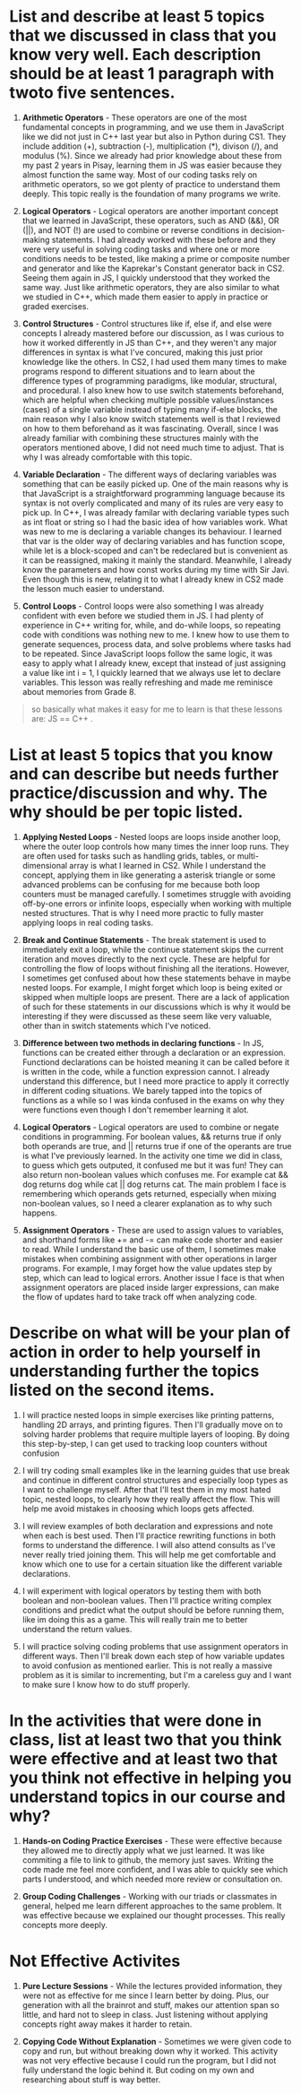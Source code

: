 # List and describe at least 5 topics that we discussed in class that you know very well. Each description should be at least 1 paragraph with twoto five sentences.

1. **Arithmetic Operators** - These operators are one of the most fundamental concepts in programming, and we use them in JavaScript like we did not just in C++ last year but also in Python during CS1. They include addition (+), subtraction (-), multiplication (*), divison (/), and modulus (%). Since we  already had prior knowledge about these from my past 2 years in Pisay, learning them in JS was easier because they almost function the same way. Most of our coding tasks rely on arithmetic operators, so we got plenty of practice to understand them deeply. This topic really is the foundation of many programs we write.

2. **Logical Operators** - Logical operators are another important concept that we learned in JavaScript, these operators, such as AND (&&), OR (||), and NOT (!) are used to combine or reverse conditions in decision-making statements. I had already worked with these before and they were very useful in solving coding tasks and where one or more conditions needs to be tested, like making a prime or composite number and generator and like the Kaprekar's Constant generator back in CS2. Seeing them again in JS, I quickly understood that they worked the same way. Just like arithmetic operators, they are also similar to what we studied in C++, which made them easier to apply in practice or graded exercises. 

3. **Control Structures** - Control structures like if, else if, and else were concepts I already mastered before our discussion, as I was curious to how it worked differently in JS than C++, and they weren't any major differences in syntax is what I've concured, making this just prior knowledge like the others. In CS2, I had used them many times to make programs respond to different situations and to learn about the difference types of programming paradigms, like modular, structural, and procedural. I also knew how to use switch statements beforehand, which are helpful when checking multiple possible values/instances (cases) of a single variable instead of typing many if-else blocks, the main reason why I also know switch statements well is that I reviewed on how to them beforehand as it was fascinating. Overall, since I was already familiar with combining these structures mainly with the operators mentioned above, I did not need much time to adjust. That is why I was already comfortable with this topic. 

4. **Variable Declaration** - The different ways of declaring variables was something that can be easily picked up. One of the main reasons why is that JavaScript is a straightforward programming language because its syntax is not overly complicated and many of its rules are very easy to pick up. In C++, I was already familar with declaring variable types such as int float or string so I had the basic idea of how variables work. What was new to me is declaring a variable changes its behaviour. I learned that var is the older way of declaring variables and has function scope, while let is a block-scoped and can't be redeclared but is convenient as it can be reassigned, making it mainly the standard. Meanwhile, I already know the parameters and how const works during my time with Sir Javi. Even though this is new, relating it to what I already knew in CS2 made the lesson much easier to understand. 

5. **Control Loops** - Control loops were also something I was already confident with even before we studied them in JS. I had plenty of experience in C++ writing for, while, and do-while loops, so repeating code with conditions was nothing new to me. I knew how to use them to generate sequences, process data, and solve problems where tasks had to be repeated. Since JavaScript loops follow the same logic, it was easy to apply what I already knew, except that instead of just assigning a value like int i = 1, I quickly learned that we always use let to declare variables. This lesson was really refreshing and made me reminisce about memories from Grade 8. 

> so basically what makes it easy for me to learn is that these lessons are: JS == C++ .

# List at least 5 topics that you know and can describe but needs further practice/discussion and why.  The why should be per topic listed.  

1. **Applying Nested Loops** - Nested loops are loops inside another loop, where the outer loop controls how many times the inner loop runs. They are often used for tasks such as handling grids, tables, or multi-dimensional array is what I learned in CS2. While I understand the concept, applying them in like generating a asterisk triangle or some advanced problems can be confusing for me because both loop counters must be managed carefully. I sometimes struggle with avoiding off-by-one errors or infinite loops, especially when working with multiple nested structures. That is why I need more practic to fully master applying loops in real coding tasks.

2. **Break and Continue Statements** - The break statement is used to immediately exit a loop, while the continue statement skips the current iteration and moves directly to the next cycle. These are helpful for controlling the flow of loops without finishing all the iterations. However, I sometimes get confused about how these statements behave in maybe nested loops. For example, I might forget which loop is being exited or skipped when multiple loops are present. There are a lack of application of such for these statements in our discussions which is why it would be interesting if they were discussed as these seem like very valuable, other than in switch statements which I've noticed.    

3. **Difference between two methods in declaring functions** - In JS, functions can be created either through a declaration or an expression. Functiond declarations can be hoisted meaning it can be called before it is written in the code, while a function expression cannot. I already understand this difference, but I need more practice to apply it correctly in different coding situations. We barely tapped into the topics of functions as a while so I was kinda confused in the exams on why they were functions even though I don't remember learning it alot.

4. **Logical Operators** - Logical operators are used to combine or negate conditions in programming. For boolean values, && returns true if only both operands are true, and || returns true if one of the operants are true is what I've previously learned. In the activity one time we did in class, to guess which gets outputed, it confused me but it was fun! They can also return non-boolean values which confuses me. For example cat && dog returns dog while cat || dog returns cat. The main problem I face is remembering which operands gets returned, especially when mixing non-boolean values, so I need a clearer explanation as to why such happens. 

5. **Assignment Operators** - These are used to assign values to variables, and shorthand forms like += and -= can make code shorter and easier to read. While I understand the basic use of them, I sometimes make mistakes when combining assignment with other operations in larger programs. For example, I may forget how the value updates step by step, which can lead to logical errors. Another issue I face is that when assignment operators are placed inside larger expressions, can make the flow of updates hard to take track off when analyzing code. 

# Describe on what will be your plan of action in order to help yourself in understanding further the topics listed on the second items.

1. I will practice nested loops in simple exercises like printing patterns, handling 2D arrays, and printing figures. Then I'll gradually move on to solving harder problems that require multiple layers of looping. By doing this step-by-step, I can get used to tracking loop counters without confusion

2. I will try coding small examples like in the learning guides that use break and continue in different control structures and especially loop types as I want to challenge myself. After that I'll test them in my most hated topic, nested loops, to clearly how they really affect the flow. This will help me avoid mistakes in choosing which loops gets affected.

3. I will review examples of both declaration and expressions and note when each is best used. Then I'll practice rewriting functions in both forms to understand the difference. I will also attend consults as I've never really tried joining them. This will help me get comfortable and know which one to use for a certain situation like the different variable declarations. 

4. I will experiment with logical operators by testing them with both boolean and non-boolean values. Then I'll practice writing complex conditions and predict what the output should be before running them, like im doing this as a game. This will really train me to better understand the return values.

5. I will practice solving coding problems that use assignment operators in different ways. Then I'll break down each step of how variable updates to avoid confusion as mentioned earlier. This is not really a massive problem as it is similar to incrementing, but I'm a careless guy and I want to make sure I know how to do stuff properly.

# In the activities that were done in class, list at least two that you think were effective and at least two that you think not effective in helping you understand topics in our course and why?

1. **Hands-on Coding Practice Exercises** - These were effective because they allowed me to directly apply what we just learned. It was like commiting a file to link to github, the memory just saves. Writing the code made me feel  more confident, and I was able to quickly see which parts I understood, and which needed more review or consultation on.

2. **Group Coding Challenges** - Working with our triads or classmates in general, helped me learn different approaches to the same problem. It was effective because we explained our thought processes. This really concepts more deeply.

# Not Effective Activites

1. **Pure Lecture Sessions** - While the lectures provided information, they were not as effective for me since I learn better by doing. Plus, our generation with all the brainrot and stuff, makes our attention span so little, and hard not to sleep in class. Just listening without applying concepts right away makes it harder to retain. 

2. **Copying Code Without Explanation** - Sometimes we were given code to copy and run, but without breaking down why it worked. This activity was not very effective because I could run the program, but I did not fully understand the logic behind it. But coding on my own and researching about stuff is way better.
